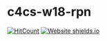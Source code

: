 # c4cs-w18-rpn

[![HitCount](http://hits.dwyl.com/{username}/{project-name}.svg)](http://hits.dwyl.com/{username}/{project-name})
[![Website shields.io](https://img.shields.io/website-up-down-green-red/http/shields.io.svg)](http://shields.io/)
